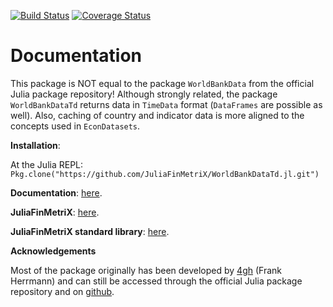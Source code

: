 [![Build Status](https://travis-ci.org/JuliaFinMetriX/WorldBankDataTd.jl.svg)](https://travis-ci.org/JuliaFinMetriX/WorldBankDataTd.jl)
[![Coverage Status](https://coveralls.io/repos/JuliaFinMetriX/WorldBankDataTd.jl/badge.png)](https://coveralls.io/r/JuliaFinMetriX/WorldBankDataTd.jl)

# Documentation

This package is NOT equal to the package `WorldBankData` from the
official Julia package repository! Although strongly related, the
package `WorldBankDataTd` returns data in `TimeData` format
(`DataFrames` are possible as well). Also, caching of country and
indicator data is more aligned to the concepts used in `EconDatasets`. 

**Installation**: 

At the Julia REPL: `Pkg.clone("https://github.com/JuliaFinMetriX/WorldBankDataTd.jl.git")`

**Documentation**: [here](http://juliafinmetrix.github.io/WorldBankDataTd.jl/).

**JuliaFinMetriX**: [here](http://juliafinmetrix.github.io/).

**JuliaFinMetriX standard library**: [here](http://juliafinmetrix.readthedocs.org/en/latest/index.html).

**Acknowledgements** 

Most of the package originally has been developed by
[4gh](https://github.com/4gh) (Frank Herrmann) and can still be
accessed through the official Julia package repository and on
[github](https://github.com/4gh/WorldBankData.jl).
